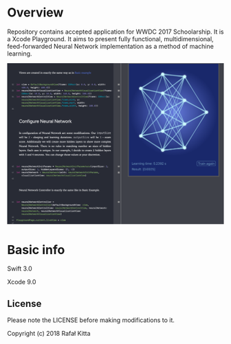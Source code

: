 # Overview
Repository contains accepted application for WWDC 2017 Schoolarship. It is a Xcode Playground. It aims to present fully functional, multidimensional, feed-forwarded Neural Network implementation as a method of machine learning.

![Screenshot](screenshots/screenshot.png)


# Basic info
Swift 3.0

Xcode 9.0


## License

Please note the LICENSE before making modifications to it.

Copyright (c) 2018 Rafał Kitta
